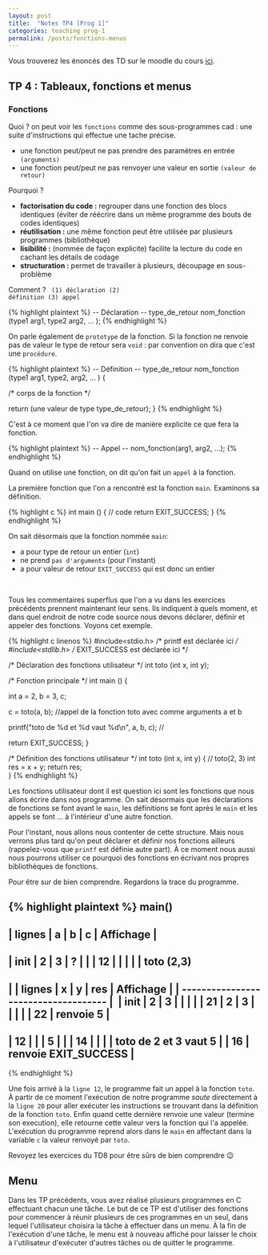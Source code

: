 ```yaml
---
layout: post
title:  "Notes TP4 [Prog 1]"
categories: teaching prog-1
permalink: /posts/fonctions-menus
---
```


<p>Vous trouverez les énoncés des TD sur le moodle du cours <a href="https://moodlelms.univ-paris13.fr/course/view.php?id=1394">ici</a>.</p>

<h2 class="listing">TP 4 :  Tableaux, fonctions et menus</h2>

<h3> Fonctions </h3>
<span class="question"> Quoi ?</span> on peut voir les <code>fonctions</code> comme des sous-programmes cad : une suite d'instructions qui effectue une tache précise.

<ul class="tips">
  <li>
    une fonction peut/peut ne pas prendre des paramètres en entrée <code>(arguments)</code>
  </li>
  <li>
    une fonction peut/peut ne pas renvoyer une valeur en sortie <code>(valeur de retour)</code>
  </li>
</ul>

<span class="question"> Pourquoi ?</span>

<ul class="tips">
  <li>
    <b>factorisation du code :</b> regrouper dans une fonction des blocs identiques (éviter de réécrire dans un même programme des bouts de codes identiques)
  </li>
  <li>
    <b>réutilisation :</b> une même fonction peut être utilisée par plusieurs programmes (bibliothèque)
  </li>
  <li>
    <b>lisibilité :</b> (nommée de façon explicite) facilite la lecture du code en cachant les détails de codage
  </li>
  <li>
    <b>structuration :</b> permet de travailler à plusieurs, découpage en sous-problème
  </li>
</ul>  

  <span class="question"> Comment ? </span> <code> (1) déclaration (2) définition (3) appel </code>

{% highlight plaintext %}
-- Déclaration --
type_de_retour nom_fonction (type1 arg1, type2 arg2, ... );
{% endhighlight %}

On parle également de <code>prototype</code> de la fonction. Si la fonction ne renvoie pas de valeur le type de retour sera <code>void</code> : par convention on dira que c'est une <code>procédure</code>.

{% highlight plaintext %}
-- Définition --
type_de_retour nom_fonction (type1 arg1, type2, arg2, ... ) {

  /* corps de la fonction */

  return (une valeur de type type_de_retour);
}
{% endhighlight %}

C'est à ce moment que l'on va dire de manière explicite ce que fera la fonction.

{% highlight plaintext %}
-- Appel --
nom_fonction(arg1, arg2, ...);
{% endhighlight %}

Quand on utilise une fonction, on dit qu'on fait un <code>appel</code> à la fonction.

La première fonction que l'on a rencontré est la fonction `main`. Examinons sa définition.

{% highlight c %}
int main () {
  // code
  return EXIT_SUCCESS;
}
{% endhighlight %}

On sait désormais que la fonction nommée `main`:
- a pour type de retour un entier (`int`)
- ne prend `pas d'arguments` (pour l'instant)
- a pour valeur de retour `EXIT_SUCCESS` qui est donc un entier

<br/>

Tous les commentaires superflus que l'on a vu dans les exercices précédents prennent maintenant leur sens. Ils indiquent à quels moment, et dans quel endroit de notre code source nous devons déclarer, définir et appeler des fonctions. Voyons cet exemple.

{% highlight c linenos %}
#include<stdio.h> /* printf est déclarée ici */
#include<stdlib.h> /* EXIT_SUCCESS est déclarée ici */

/* Déclaration des fonctions utilisateur */
int toto (int x, int y);

/* Fonction principale */
int main () {

  int a = 2, b = 3, c;

  c = toto(a, b); //appel de la fonction toto avec comme arguments a et b

  printf("toto de %d et %d vaut %d\n", a, b, c); //

  return EXIT_SUCCESS;
}

/* Définition des fonctions utilisateur */
int toto (int x, int y) {         // toto(2, 3)
  int res = x + y;
  return res;                   
}
{% endhighlight %}

<p class="tips">
  Les fonctions utilisateur dont il est question ici sont les fonctions que nous allons écrire dans nos programme. On sait désormais que les déclarations de fonctions se font avant le <code>main</code>, les définitions se font après le <code>main</code> et les appels se font ... à l'intérieur d'une autre fonction.
</p>

Pour l'instant, nous allons nous contenter de cette structure. Mais nous verrons plus tard qu'on peut déclarer et définir nos fonctions ailleurs (rappelez-vous que <code>printf</code> est définie autre part). À ce moment nous aussi nous pourrons utiliser ce pourquoi des fonctions en écrivant nos propres bibliothèques de fonctions.

Pour être sur de bien comprendre. Regardons la trace du programme.

{% highlight plaintext %}
main()
----------------------------------------------
| lignes | a | b | c |      Affichage        |
----------------------------------------------
|  init  | 2 | 3 | ? |                       |
|   12   |   |   |   |                       | toto (2,3)
---------------------------------------------------------------------------------
|                                            | lignes | x | y | res | Affichage |
|                                             ------------------------------------
|                                            |  init  | 2 | 3 |     |           |
|                                            |   21   | 2 | 3 |     |           |
|                                            |   22   | renvoie 5               |
---------------------------------------------------------------------------------
|   12   |   |   | 5 |                       |
|   14   |   |   |   | toto de 2 et 3 vaut 5 |
|   16   | renvoie EXIT_SUCCESS              |
----------------------------------------------
{% endhighlight %}

<p class="tips">
  Une fois arrivé à la <code>ligne 12</code>, le programme fait un appel à la fonction <code>toto</code>. À partir de ce moment l'exécution de notre programme <em>saute</em> directement à la <code>ligne 20</code> pour aller exécuter les instructions se trouvant dans la définition de la fonction <code>toto</code>. Enfin quand cette dernière renvoie une valeur (termine son execution), elle retourne cette valeur vers la fonction qui l'a appelée. L'exécution du programme reprend alors dans le <code>main</code> en affectant dans la variable <code>c</code> la valeur renvoyé par <code>toto</code>.
<p>

Revoyez les exercices du TD8 pour être sûrs de bien comprendre &#128521;

<h2 class="listing">Menu</h2>

<p>Dans les TP précédents, vous avez réalisé plusieurs programmes en C effectuant chacun une tâche. Le but de ce TP est d'utiliser des fonctions pour commencer à réunir plusieurs de ces programmes en un seul, dans lequel l'utilisateur choisira la tâche à effectuer dans un menu. À la fin de l'exécution d'une tâche, le menu est à nouveau affiché pour laisser le choix à l'utilisateur d'exécuter d'autres tâches ou de quitter le programme.</p>
